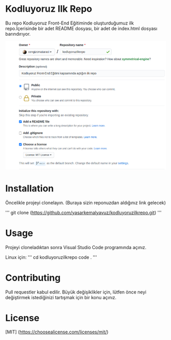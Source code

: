 # Kodluyoruz Ilk Repo


Bu repo Kodluyoruz Front-End Eğitiminde oluşturduğumuz ilk repo.İçerisinde bir adet README dosyası, bir adet de index.html dosyası barındırıyor.

![Kodluyoruz Foto](https://github.com/Kodluyoruz/taskforce/blob/main/git/odev1/figures/github.png)

# Installation
Öncelikle projeyi clonelayın. (Buraya sizin reponuzdan aldığınız link gelecek)

'''
git clone (https://github.com/yasarkemalyavuz/kodluyoruzilkrepo.git)
'''

# Usage
Projeyi cloneladıktan sonra Visual Studio Code programında açınız.

Linux için:
'''
cd kodluyoruzilkrepo
code .
'''
# Contributing
Pull requestler kabul edilir. Büyük değişiklikler için, lütfen önce neyi değiştirmek istediğinizi tartışmak için bir konu açınız.

# License
[MIT] (https://choosealicense.com/licenses/mit/)
